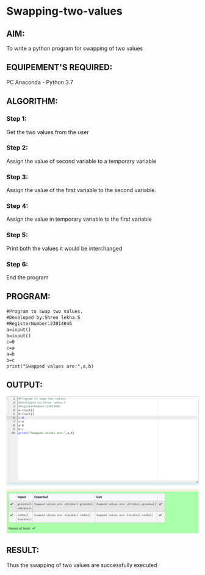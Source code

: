 # Swapping-two-values
## AIM:
To write a python program for swapping of two values
## EQUIPEMENT'S REQUIRED: 
PC
Anaconda - Python 3.7
## ALGORITHM: 
### Step 1:
Get the two values from the user
### Step 2: 
Assign the value of second variable to a temporary variable 
### Step 3: 
Assign the value of the first variable to the second variable.
### Step 4:  
Assign the value in temporary variable to the first variable
### Step 5: 
Print both the values it would be interchanged
### Step 6: 
End the program
## PROGRAM:
```
#Program to swap two values.
#Developed by:Shree lekha.S
#RegisterNumber:23014046
a=input()
b=input()
c=0
c=a
a=b
b=c
print("Swapped values are:",a,b)
```
## OUTPUT:
![output](/swapoutput.png)

## RESULT:
Thus the swapping of two values are successfully executed



